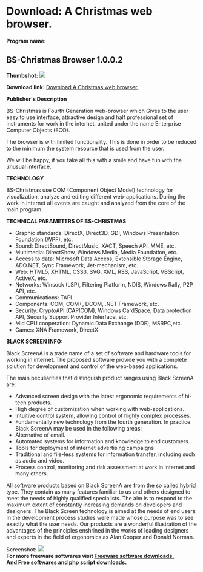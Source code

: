 # Download: A Christmas web browser.

**Program name:**

## BS-Christmas Browser 1.0.0.2

  
**Thumbshot:** ![](http://www.freewarefiles.com/screenshot/bsxmas1_md.jpg)   
  
**Download link:** [Download A Christmas web browser.](http://freesoftwares.boysofts.com/BS-Christmas-Browser_program_62714.html)  
  


**Publisher's Description**  
  


BS-Christmas is Fourth Generation web-browser which Gives to the user easy to use interface, attractive design and half professional set of instruments for work in the internet, united under the name Enterprise Computer Objects (ECO). 

The browser is with limited functionality. This is done in order to be reduced to the minimum the system resource that is used from the user.

We will be happy, if you take all this with a smile and have fun with the unusual interface.

**TECHNOLOGY**

BS-Christmas use COM (Component Object Model) technology for visualization, analyze and editing different web-applications. During the work in Internet all events are caught and analyzed from the core of the main program.

**TECHNICAL PARAMETERS OF BS-CHRISTMAS**

  * Graphic standards: DirectX, Direct3D, GDI, Windows Presentation Foundation (WPF), etc. 
  * Sound: DirectSound, DirectMusic, XACT, Speech API, MME, etc. 
  * Multimedia: DirectShow, Windows Media, Media Foundation, etc. 
  * Access to data: Microsoft Data Access, Extensible Storage Engine, ADO.NET, Sync Framework, Jet-mechanism, etc. 
  * Web: HTML5, XHTML, CSS3, SVG, XML, RSS, JavaScript, VBScript, ActiveX, etc. 
  * Networks: Winsock (LSP), Filtering Platform, NDIS, Windows Rally, P2P API, etc. 
  * Communications: TAPI 
  * Components: COM, COM+, DCOM, .NET Framework, etc. 
  * Security: CryptoAPI (CAPICOM), Windows CardSpace, Data protection API, Security Support Provider Interface, etc. 
  * Mid CPU cooperation: Dynamic Data Exchange (DDE), MSRPC,etc. 
  * Games: XNA Framework, DirectX 

**BLACK SCREEN INFO:**

Black ScreenA is a trade name of a set of software and hardware tools for working in internet. The proposed software provide you with a complete solution for development and control of the web-based applications.

The main peculiarities that distinguish product ranges using Black ScreenA are:

  * Advanced screen design with the latest ergonomic requirements of hi-tech products. 
  * High degree of customization when working with web-applications. 
  * Intuitive control system, allowing control of highly complex processes. 
  * Fundamentally new technology from the fourth generation. 
In practice Black ScreenA may be used in the following areas: 
  * Alternative of email. 
  * Automated systems for information and knowledge to end customers. 
  * Tools for deployment of internet advertising campaigns 
  * Traditional and file-less systems for information transfer, including such as audio and video. 
  * Process control, monitoring and risk assessment at work in internet and many others. 

All software products based on Black ScreenA are from the so called hybrid type. They contain as many features familiar to us and others designed to meet the needs of highly qualified specialists. The aim is to respond to the maximum extent of constantly increasing demands on developers and designers. The Black Screen technology is aimed at the needs of end users. In the development process studies were made whose purpose was to see exactly what the user needs. Our products are a wonderful illustration of the advantages of the principles enshrined in the works of leading designers and experts in the field of ergonomics as Alan Cooper and Donald Norman. 

  
  
Screenshot: ![](http://www.freewarefiles.com/screenshot/bsxmas1.jpg)   
**For more freeware softwares visit [Freeware software downloads.](http://freesoftwares.boysofts.com/)**   
**And [Free softwares and php script downloads.](http://www.boysofts.com/)**
